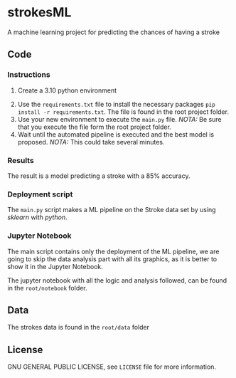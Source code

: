 # strokesML
A machine learning project for predicting the chances of having a stroke

## Code

### Instructions
1) Create a 3.10 python environment
2. Use the `requirements.txt` file to install the necessary packages `pip install -r requirements.txt`. The file is found in the root project folder.
3. Use your new environment to execute the `main.py` file. *NOTA:* Be sure that you execute the file form the root project folder.
4. Wait until the automated pipeline is executed and the best model is proposed. *NOTA:* This could take several minutes.

### Results
The result is a model predicting a stroke with a 85% accuracy.

### Deployment script

The ```main.py``` script makes a ML pipeline on the Stroke data set by using *sklearn* with *python*.

### Jupyter Notebook

The main script contains only the deployment of the ML pipeline, we are going to skip the data analysis part with all its graphics, as it is better to 
show it in the Jupyter Notebook.

The jupyter notebook with all the logic and analysis followed, can be found in the ```root/notebook``` folder.

## Data

The strokes data is found in the ```root/data``` folder

## License
GNU GENERAL PUBLIC LICENSE, see ```LICENSE``` file for more information.
